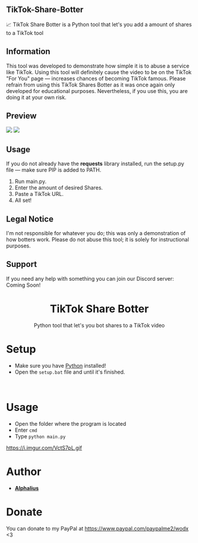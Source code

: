 ## TikTok-Share-Botter
📈  TikTok Share Botter is a Python tool that let's you add a amount of shares to a TikTok tool
## Information
This tool was developed to demonstrate how simple it is to abuse a service like TikTok. Using this tool will definitely cause the video to be on the TikTok "For You" page — increases chances of becoming TikTok famous. Please refrain from using this TikTok Shares Botter as it was once again only developed for educational purposes. Nevertheless, if you use this, you are doing it at your own risk.

## Preview
![](https://i.imgur.com/63NTRvx.png)
![](https://i.imgur.com/WstiI7q.png)

## Usage
If you do not already have the **requests** library installed, run the setup.py file — make sure PIP is added to PATH.
1. Run main.py.
2. Enter the amount of desired Shares.
3. Paste a TikTok URL.
4. All set!

## Legal Notice
I'm not responsible for whatever you do; this was only a demonstration of how botters work. Please do not abuse this tool; it is solely for instructional purposes.

## Support
If you need any help with something you can join our Discord server:
Coming Soon!

<h1 align="center">TikTok Share Botter</h1>
<p align="center">Python tool that let's you bot shares to a TikTok video</p>

# Setup
 - Make sure you have [Python](https://www.python.org/downloads) installed!
 - Open the ```setup.bat``` file and until it's finished.
<br>

# Usage
 - Open the folder where the program is located
 - Enter ```cmd```
 - Type ```python main.py```

https://i.imgur.com/VctS7pL.gif
# Author
- [**Alphalius**](https://github.com/Alphalius)

# Donate
You can donate to my PayPal at https://www.paypal.com/paypalme2/wodx <3
